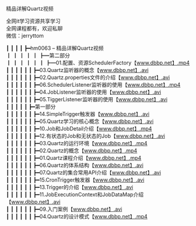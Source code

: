 精品详解Quartz视频

全网it学习资源共享学习<br>全网课程都有，欢迎私聊<br>微信：jerryttom<br>

┃ ┃ ┃ ┃ ┣━hm0063 – 精品详解Quartz视频<br> ┃ ┃ ┃ ┃ ┃ ┣━第二部分<br> ┃ ┃ ┃ ┃ ┃ ┃ ┣━01.配置、资源SchedulerFactory【www.dbbp.net】.mp4<br> ┃ ┃ ┃ ┃ ┃ ┃ ┣━03.Quartz监听器的概念【www.dbbp.net】.avi<br> ┃ ┃ ┃ ┃ ┃ ┃ ┣━02.Quartz.properties文件的介绍【www.dbbp.net】.avi<br> ┃ ┃ ┃ ┃ ┃ ┃ ┣━06.SchedulerListener监听器的使用【www.dbbp.net】.mp4<br> ┃ ┃ ┃ ┃ ┃ ┃ ┣━04.JobListener监听器的使用【www.dbbp.net】.avi<br> ┃ ┃ ┃ ┃ ┃ ┃ ┣━05.TiggerListener监听器的使用【www.dbbp.net】.avi<br> ┃ ┃ ┃ ┃ ┃ ┣━第一部分<br> ┃ ┃ ┃ ┃ ┃ ┃ ┣━14.SimpleTrigger触发器【www.dbbp.net】.avi<br> ┃ ┃ ┃ ┃ ┃ ┃ ┣━05.Quartz学习的核心概念【www.dbbp.net】.avi<br> ┃ ┃ ┃ ┃ ┃ ┃ ┣━10.Job和JobDetail介绍【www.dbbp.net】.mp4<br> ┃ ┃ ┃ ┃ ┃ ┃ ┣━12.有状态的Job和无状态的Job【www.dbbp.net】.avi<br> ┃ ┃ ┃ ┃ ┃ ┃ ┣━03.Quartz的运行环境【www.dbbp.net】.mp4<br> ┃ ┃ ┃ ┃ ┃ ┃ ┣━02.Quartz的概念【www.dbbp.net】.mp4<br> ┃ ┃ ┃ ┃ ┃ ┃ ┣━01.Quartz课程介绍【www.dbbp.net】.mp4<br> ┃ ┃ ┃ ┃ ┃ ┃ ┣━06.Quartz的体系结构【www.dbbp.net】.avi<br> ┃ ┃ ┃ ┃ ┃ ┃ ┣━07.Quartz的集合常用API介绍【www.dbbp.net】.avi<br> ┃ ┃ ┃ ┃ ┃ ┃ ┣━15.CronTrigger触发器【www.dbbp.net】.avi<br> ┃ ┃ ┃ ┃ ┃ ┃ ┣━13.Trigger的介绍【www.dbbp.net】.avi<br> ┃ ┃ ┃ ┃ ┃ ┃ ┣━11.JobExecutionContext和JobDataMap介绍【www.dbbp.net】.avi<br> ┃ ┃ ┃ ┃ ┃ ┃ ┣━09.入门案例【www.dbbp.net】.avi<br> ┃ ┃ ┃ ┃ ┃ ┃ ┣━04.Quartz的设计模式【www.dbbp.net】.mp4